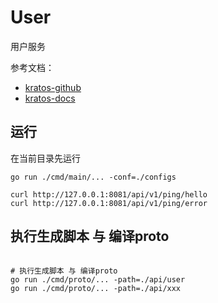 # User

用户服务

参考文档：

- [kratos-github](https://github.com/go-kratos/kratos)
- [kratos-docs](https://go-kratos.dev/docs/)

## 运行

在当前目录先运行

```shell
go run ./cmd/main/... -conf=./configs

curl http://127.0.0.1:8081/api/v1/ping/hello
curl http://127.0.0.1:8081/api/v1/ping/error
```

## 执行生成脚本 与 编译proto

```shell

# 执行生成脚本 与 编译proto
go run ./cmd/proto/... -path=./api/user
go run ./cmd/proto/... -path=./api/xxx
    
```
